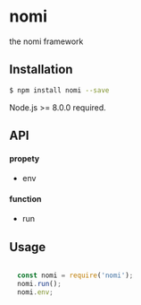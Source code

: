 # nomi

the nomi framework

## Installation

```bash
$ npm install nomi --save
```

Node.js >= 8.0.0  required.

## API 

#### propety
- env

#### function
- run

## Usage

``` javascript

  const nomi = require('nomi');
  nomi.run();
  nomi.env;

```



